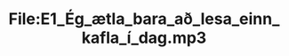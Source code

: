 ---
title: File:E1_Ég_ætla_bara_að_lesa_einn_kafla_í_dag.mp3
recording of: Ég ætla bara að lesa einn kafla í dag.
reading speed: slow
speaker: E
license: CC0
---